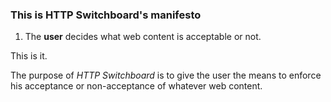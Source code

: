 ### This is HTTP Switchboard's manifesto

1. The **user** decides what web content is acceptable or not.

This is it.

The purpose of _HTTP Switchboard_ is to give the user the means to enforce
his acceptance or non-acceptance of whatever web content.

